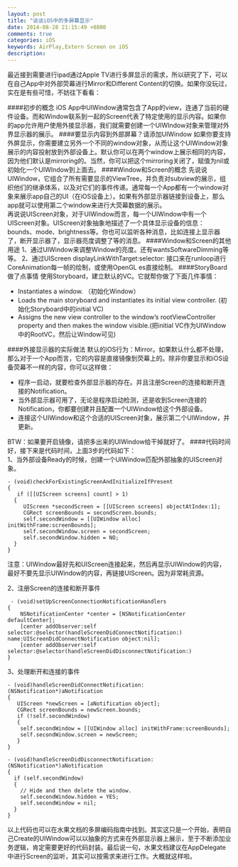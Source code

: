 ```yaml
---
layout: post
title: "谈谈iOS中的多屏幕显示"
date: 2014-08-28 21:15:49 +0800
comments: true
categories: iOS
keywords: AirPlay,Extern Screen on iOS
description: 
---
```

最近接到需要进行ipad通过Apple TV进行多屏显示的需求，所以研究了下，可以在自己App中对外部荧幕进行Mirror和Different Content的切换。如果你没玩过，实在是有些可惜，不妨往下看看：

####初步的概念
iOS App中UIWindow通常包含了App的view，连通了当前的硬件设备。而和Window联系到一起的Screen代表了特定使用的显示内容。如果你的app允许用户使用外接显示器，我们就需要创建一个UIWIndow对象来管理对外界显示器的展示。
####要显示内容到外部屏幕？请添加UIWindow
如果你要支持外屏显示，你需要建立另外一个不同的window对象，从而让这个UIWindow对象展示的内容投射放到外部设备上。默认你可以在两个window上展示相同的内容，因为他们默认是mirroring的。当然，你可以把这个mirroring关闭了，赋值为nil或初始化一个UIWIndow到上面去。
####Window和Screen的概念
先说说UIWindow，它组合了所有需要显示的ViewTree，并负责对subview的展示，组织他们的继承体系，以及对它们的事件传递。通常每一个App都有一个window对象来展示app自己的UI（在iOS设备上）。如果有外部显示器链接到设备上，那么app就可以使用第二个window来进行大荧幕数据的展示。  
再说说UIScreen对象，对于UIWindow而言，每一个UIWindow中有一个UIScreen对象。UIScreen对象抽象地描述了一个具体显示设备的信息：bounds、mode、brightness等。你也可以监听各种消息，比如连接上显示器了，断开显示器了，显示器亮度调整了等的消息。
####Window和Screen的其他用途
1、通过UIWindow来调整Window的亮度。还有wantsSoftwareDimming等等。
2、通过UIScreen displayLinkWithTarget:selector: 接口来在runloop进行CoreAnimation每一帧的绘制，或使用OpenGL es直接绘制。
####StoryBoard做了点事情
使用Storyboard，建立默认的VC。它就帮你做了下面几件事情：

* Instantiates a window. （初始化Window）
* Loads the main storyboard and instantiates its initial view controller. (初始化Storyboard中的initial VC)
* Assigns the new view controller to the window’s rootViewController property and then makes the window visible.(把initial VC作为UIWindow中的RootVC，然后让Window可见)

####外接显示器的实际做法
默认的iOS行为：Mirror。如果默认什么都不处理，那么对于一个App而言，它的内容是直接镜像到荧幕上的。除非你要显示和iOS设备荧幕不一样的内容，你可以这样做：  

* 程序一启动，就要检查外部显示器的存在。并且注册Screen的连接和断开连接的Notification。
* 当外部显示器可用了，无论是程序启动检测，还是收到Screen连接的Notification，你都要创建并且配置一个UIWindow给这个外部设备。
* 连接这个UIWindow和这个合适的UIScreen对象，展示第二个UIWindow，并更新。

BTW：如果要开启镜像，请把多出来的UIWindow给干掉就好了。
####代码时间
好，接下来是代码时间，上面3步的代码如下：  
1、当外部设备Ready的时候，创建一个UIWindow匹配外部抽象的UIScreen对象。

    - (void)checkForExistingScreenAndInitializeIfPresent
    {
       if ([[UIScreen screens] count] > 1)
      {
         UIScreen *secondScreen = [[UIScreen screens] objectAtIndex:1];
         CGRect screenBounds = secondScreen.bounds;
         self.secondWindow = [[UIWindow alloc] initWithFrame:screenBounds];
         self.secondWindow.screen = secondScreen;
         self.secondWindow.hidden = NO;
      } 
    }
注意：UIWindow最好先和UIScreen连接起来，然后再显示UIWindow的内容，最好不要先显示UIWindow的内容，再链接UIScreen。因为非常耗资源。

2、注册Screen的连接和断开事件  
  
     - (void)setUpScreenConnectionNotificationHandlers
    {
        NSNotificationCenter *center = [NSNotificationCenter defaultCenter];
        [center addObserver:self selector:@selector(handleScreenDidConnectNotification:) name:UIScreenDidConnectNotification object:nil];
        [center addObserver:self selector:@selector(handleScreenDidDisconnectNotification:)
    }
3、处理断开和连接的事件


    - (void)handleScreenDidConnectNotification:(NSNotification*)aNotification
    {
       UIScreen *newScreen = [aNotification object];
       CGRect screenBounds = newScreen.bounds;
       if (!self.secondWindow)
       {
        self.secondWindow = [[UIWindow alloc] initWithFrame:screenBounds];
        self.secondWindow.screen = newScreen;
       }
    }
    
    - (void)handleScreenDidDisconnectNotification:(NSNotification*)aNotification
    {
      if (self.secondWindow)
      {
        // Hide and then delete the window.
        self.secondWindow.hidden = YES;
        self.secondWindow = nil;
      }
    }
 以上代码也可以在水果文档的多屏编码指南中找到。其实这只是一个开始，表明自己Create的UIWindow可以以抽象的方式来在外部显示器上展示，至于不断添加业务逻辑，肯定需要更好的代码封装。最后说一句，水果文档建议在AppDelegate中进行Screen的监听，其实可以按需求来进行工作。大概就这样啦。
